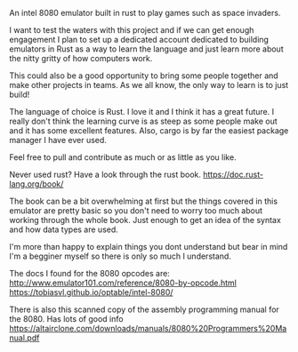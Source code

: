 An intel 8080 emulator built in rust to play games such as space invaders. 

I want to test the waters with this project and if we can get enough engagement I plan to set up a dedicated account dedicated to building emulators in Rust as a way to learn the language and just learn more about the nitty gritty of how computers work. 

This could also be a good opportunity to bring some people together and make other projects in teams. As we all know, the only way to learn is to just build!

The language of choice is Rust. I love it and I think it has a great future. I really don't think the learning curve is as steep as some people make out and it has some excellent features. Also, cargo is by far the easiest package manager I have ever used. 

Feel free to pull and contribute as much or as little as you like.

Never used rust? Have a look through the rust book.
https://doc.rust-lang.org/book/

The book can be a bit overwhelming at first but the things covered in this emulator are pretty basic so you don't need to worry too much about working through the whole book. Just enough to get an idea of the syntax and how data types are used. 

I'm more than happy to explain things you dont understand but bear in mind I'm a begginer myself so there is only so much I understand.

The docs I found for the 8080 opcodes are:
http://www.emulator101.com/reference/8080-by-opcode.html
https://tobiasvl.github.io/optable/intel-8080/

There is also this scanned copy of the assembly programming manual for the 8080. Has lots of good info
https://altairclone.com/downloads/manuals/8080%20Programmers%20Manual.pdf
